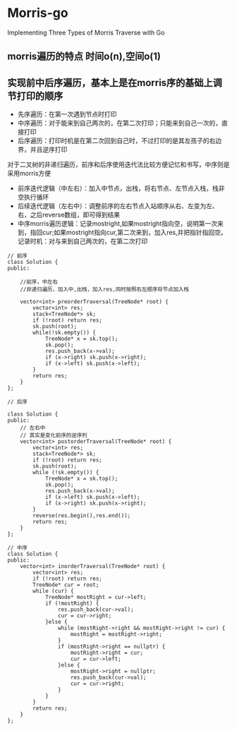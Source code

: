 # Morris-go
Implementing Three Types of Morris Traverse with Go

## morris遍历的特点  时间o(n),空间o(1)
## 实现前中后序遍历，基本上是在**morris序的基础上调节**打印的顺序

- 先序遍历：在第一次遇到节点时打印
- 中序遍历：对于能来到自己两次的，在第二次打印；只能来到自己一次的，直接打印
- 后序遍历：打印时机是在第二次回到自己时，不过打印的是其左孩子的右边界，并且逆序打印






对于二叉树的非递归遍历，前序和后序使用迭代法比较方便记忆和书写，中序则是采用morris方便
- 前序迭代逻辑（中左右）：加入中节点，出栈，将右节点、左节点入栈，栈非空执行循环
- 后续迭代逻辑（左右中）：调整前序的左右节点入站顺序从右、左变为左、右，之后reverse数组，即可得到结果
- 中序morris遍历逻辑：记录mostright,如果mostright指向空，说明第一次来到，指回cur;如果mostright指向cur,第二次来到，加入res,并把指针指回空。记录时机：对与来到自己两次的，在第二次打印


```
// 前序
class Solution {
public:

    //前序，中左右
    //非递归遍历，加入中,出栈，加入res,同时按照右左顺序将节点加入栈
    
    vector<int> preorderTraversal(TreeNode* root) {
        vector<int> res;
        stack<TreeNode*> sk;
        if (!root) return res;
        sk.push(root);
        while(!sk.empty()) {
            TreeNode* x = sk.top();
            sk.pop();
            res.push_back(x->val);
            if (x->right) sk.push(x->right);
            if (x->left) sk.push(x->left);
        }
        return res;
    }
};
```

```
// 后序

class Solution {
public:
    // 左右中
    // 其实是变化前序的逆序列
    vector<int> postorderTraversal(TreeNode* root) {
        vector<int> res;
        stack<TreeNode*> sk;
        if (!root) return res;
        sk.push(root);
        while (!sk.empty()) {
            TreeNode* x = sk.top();
            sk.pop();
            res.push_back(x->val);
            if (x->left) sk.push(x->left);
            if (x->right) sk.push(x->right);
        }
        reverse(res.begin(),res.end());
        return res;
    }
};
```



```
// 中序
class Solution {
public:
    vector<int> inorderTraversal(TreeNode* root) {
        vector<int> res;
        if (!root) return res;
        TreeNode* cur = root;
        while (cur) {
            TreeNode* mostRight = cur->left;
            if (!mostRight) {
                res.push_back(cur->val);
                cur = cur->right;
            }else {
                while (mostRight->right && mostRight->right != cur) {
                    mostRight = mostRight->right;
                }
                if (mostRight->right == nullptr) {
                    mostRight->right = cur;
                    cur = cur->left;
                }else {
                    mostRight->right = nullptr;
                    res.push_back(cur->val);
                    cur = cur->right;
                }
            }
        }
        return res;
    }
};

```
